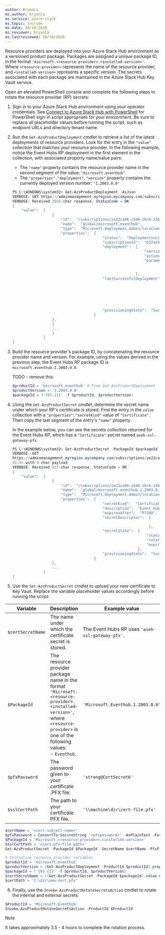```yaml
---
author: BryanLa
ms.author: bryanla
ms.service: azure-stack
ms.topic: include
ms.date: 10/10/2020
ms.reviewer: bryanla
ms.lastreviewed: 10/10/2020
---
```


Resource providers are deployed into your Azure Stack Hub environment as a versioned product package. Packages are assigned a unique package ID, in the format `'microsoft.<resource-provider>.<installed-version>'`. Where `<resource-provider>` represents the name of the resource provider, and `<installed-version>` represents a specific version. The secrets associated with each package are maintained in the Azure Stack Hub Key Vault service. 

Open an elevated PowerShell console and complete the following steps to rotate the resource provider (RP) secrets:

1. Sign in to your Azure Stack Hub environment using your operator credentials. See [Connect to Azure Stack Hub with PowerShell](../operator/azure-stack-powershell-configure-admin.md) for PowerShell sign-in script appropriate for your environment. Be sure to replace all placeholder values before running the script, such as endpoint URLs and directory tenant name.

2. Run the `Get-AzsProductDeployment` cmdlet to retrieve a list of the latest deployments of resource providers. Look for the entry in the `"value"` collection that matches your resource provider. In the following example, notice the Event Hubs RP deployment in the first element in the collection, with associated property name/value pairs:
   - The `"name"` property contains the resource provider name in the second segment of the value: `"microsoft.eventhub"`. 
   - The `"properties"."deployment"."version"` property contains the currently deployed version number: `"1.2003.0.0"`

   ```powershell
   PS C:\WINDOWS\system32> Get-AzsProductDeployment -AsJson
   VERBOSE: GET https://adminmanagement.myregion.mycompany.com/subscriptions/ze22ca96-z546-zbc6-z566-z35f68799816/   providers/Microsoft.Deployment.Admin/locations/global/productDeployments?api-version=2019-01-01 with 0-char    payload
   VERBOSE: Received 2656-char response, StatusCode = OK
   {
       "value":  [
                     {
                         "id":  "/subscriptions/ze22ca96-z546-zbc6-z566-z35f68799816/providers/Microsoft.   Deployment.Admin/locations/global/productDeployments/microsoft.eventhub",
                         "name":  "global/microsoft.eventhub",
                         "type":  "Microsoft.Deployment.Admin/locations/productDeployments",
                         "properties":  {
                                            "status":  "DeploymentSucceeded",
                                            "subscriptionId":  "b37ae55a-a6c6-4474-ba97-81519412adf5",
                                            "deployment":  {
                                                               "version":  "1.2003.0.0",
                                                               "actionPlanInstanceResourceId":  "/subscriptions/   9e22ca99-854f-4bcb-956a-135f68799815/providers/   Microsoft.Deployment.Admin/locations/global/   actionplans/ab23fcd3-fef0-41a3-885d-e6ceb0f31e34",
                                                               "parameters":  {
   
                                                                              }
                                                           },
                                            "lastSuccessfulDeployment":  {
                                                                             "version":  "1.2003.0.0",
                                                                             "actionPlanInstanceResourceId":  "/   subscriptions/   9e22ca99-854f-4bcb-956a-135f68799815/   providers/Microsoft.Deployment.Admin/   locations/global/actionplans/   ab23fcd3-fef0-41a3-885d-e6ceb0f31e34"   ,
                                                                             "parameters":  {
   
                                                                                            }
                                                                         },
                                            "provisioningState":  "Succeeded"
                                        }
                     },
                     {
                     ...
                     }
                 ]
   }
   ```

3. Build the resource provider's package ID, by concatenating the resource provider name and version. For example, using the values derived in the previous step, the Event Hubs RP package ID is `microsoft.eventhub.1.2003.0.0`. 

   TODO - remove this:
   ```powershell
   $productId = 'microsoft.eventhub' # From Get-AzsProductDeployment 
   $productVersion = '1.2003.0.0'
   $packageId = ('{0}.{1}' -f $productId, $productVersion)
   ```

4. Using the `Get-AzsProductSecret` cmdlet, determine the secret name under which your RP's certificate is stored. Find the entry in the `value` collection with a `"properties"."secretKind"` value of `"Certificate"`. Then copy the last segment of the entry's `"name"` property. 

   In the example below, you can see the secrets collection returned for the Event Hubs RP, which has a `"Certificate"` secret named `aseh-ssl-gateway-pfx`. 

   ```powershell
   PS C:\WINDOWS\system32> Get-AzsProductSecret -PackageId $packageId -AsJson
   VERBOSE: GET
   https://adminmanagement.myregion.mycompany.com/subscriptions/ze22ca96-z546-zbc6-z566-z35f68799816/providers/   Microsoft.Deployment.Admin/locations/global/productPackages/microsoft.eventhub.1.2003.0.0/secrets?   api-version=2019-
   01-01 with 0-char payload
   VERBOSE: Received 617-char response, StatusCode = OK
   {
       "value":  [
                     {
                         "id":  "/subscriptions/ze22ca96-z546-zbc6-z566-z35f68799816/providers/Microsoft.   Deployment.Admin/locations/global/productPackages/microsoft.eventhub.1.2003.0.0/secrets/   aseh-ssl-gateway-pfx",
                         "name":  "global/microsoft.eventhub.1.2003.0.0/aseh-ssl-gateway-pfx",
                         "type":  "Microsoft.Deployment.Admin/locations/productPackages/secrets",
                         "properties":  {
                                            "secretKind":  "Certificate",
                                            "description":  "Event Hubs gateway SSL certificate.",
                                            "expiresAfter":  "P730D",
                                            "secretDescriptor":  {
   
                                                                 },
                                            "secretState":  {
                                                                "status":  "Deployed",
                                                                "rotationStatus":  "None",
                                                                "expirationDate":  "2022-03-31T00:16:05.3068718Z"
                                                            },
                                            "provisioningState":  "Succeeded"
                                        }
                     },
                     ...
                 ]
   }
   ```

5. Use the `Set-AzsProductSecret` cmdlet to upload your new certificate to Key Vault. Replace the variable placeholder values accordingly before running the script:

| Variable | Description | Example value |
| -------- | ----------- | --------------|
| `$certSecretName` | The name under which the certificate secret is stored. | The Event Hubs RP uses `'aseh-ssl-gateway-pfx'`. |
| `$PackageId` | The resource provider package name in the format `'Microsoft.<resource-provider>.<installed-version>'`, where `<resource-provider>` is one of the following values:<br>- `Eventhub`. | `'Microsoft.Eventhub.1.2003.0.0'` |
| `$pfxPassword` | The password given to your certificate .PFX file. | `'strong@CertSecret6'` |
| `$sslCertPath` | The path to your certificate PFX file. | `'\\machine\dir\cert-file.pfx'` |

```powershell
$certName = '<cert-subject-name>' 
$pfxPassword = ConvertTo-SecureString '<pfxpassword>' -AsPlainText -Force   
$PackageId = 'Microsoft.<resource-provider>.<installed-version>'
$sslCertPath = '<cert-pfx-file-path>'
Set-AzsProductSecret -PackageId $PackageId -SecretName $certName -PfxFileName $sslCertPath -PfxPassword $pfxPassword -Force
```

```powershell
# Initialize resource provider variables
$productId = 'microsoft.eventhub'
$productVersion = (Get-AzsProductDeployment -ProductId $productId).properties.deployment.version
$packageId = ('{0}.{1}' -f $productId, $productVersion)
$certSecretName = ((Get-AzsProductSecret -PackageId $packageId).value.name).split('/')[2]
$certPath = 'C:\dir\new-cert.pfx'

```


6. Finally, use the `Invoke-AzsProductRotateSecretsAction` cmdlet to rotate the internal and external secrets:

```powershell
$ProductId = 'Microsoft.Eventhub'
Invoke-AzsProductRotateSecretsAction -ProductId $ProductId
```

> [!NOTE]
> It takes approximately 3.5 - 4 hours to complete the rotation process.

